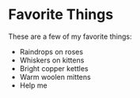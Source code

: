 # Favorite Things

These are a few of my favorite things:

- Raindrops on roses
- Whiskers on kittens
- Bright copper kettles
- Warm woolen mittens
- Help me

